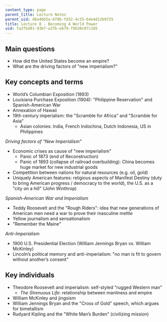 ```yaml
---
content_type: page
parent_title: Lecture Notes
parent_uid: d8a46b5a-6f8b-fd32-4c55-64e4d12b9725
title: Lecture 8 - Becoming A World Power
uid: fa2fbd01-93b7-a37b-e679-f9b30c07c185
---
```


Main questions
--------------

*   How did the United States become an empire?
*   What are the driving factors of "new imperialism?"

Key concepts and terms
----------------------

*   World’s Columbian Exposition (1893)
*   Louisiana Purchase Exposition (1904): "Philippine Reservation" and Spanish-American War
*   Annexation of Hawaii
*   19th century imperialism: the "Scramble for Africa" and "Scramble for Asia"
    *   Asian colonies: India, French Indochina, Dutch Indonesia, US in Philippines

_Driving factors of "New Imperialism"_

*   Economic crises as cause of "new imperialism"
    *   Panic of 1873 (end of Reconstruction)
    *   Panic of 1893 (collapse of railroad overbuilding): China becomes huge market for new industrial goods
*   Competition between nations for natural resources (e.g. oil, gold)
*   Uniquely American features: religious aspects of Manifest Destiny (duty to bring American progress / democracy to the world), the U.S. as a "city on a hill" (John Winthrop)

_Spanish-American War and Imperialism_

*   Teddy Roosevelt and the "Rough Riders": idea that new generations of American men need a war to prove their masculine mettle
*   Yellow journalism and sensationalism
*   "Remember the Maine"

_Anti-Imperialism_

*   1900 U.S. Presidential Election (William Jennings Bryan vs. William McKinley)
*   Lincoln’s political memory and anti-imperialism: "no man is fit to govern without another’s consent"

Key individuals
---------------

*   Theodore Roosevelt and imperialism: self-styled "rugged Western man"  
    *   _The Strenuous Life_: relationship between manliness and empire
*   William McKinley and jingoism
*   William Jennings Bryan and the "Cross of Gold" speech, which argues for bimetallism
*   Rudyard Kipling and the "White Man’s Burden" (civilizing mission)